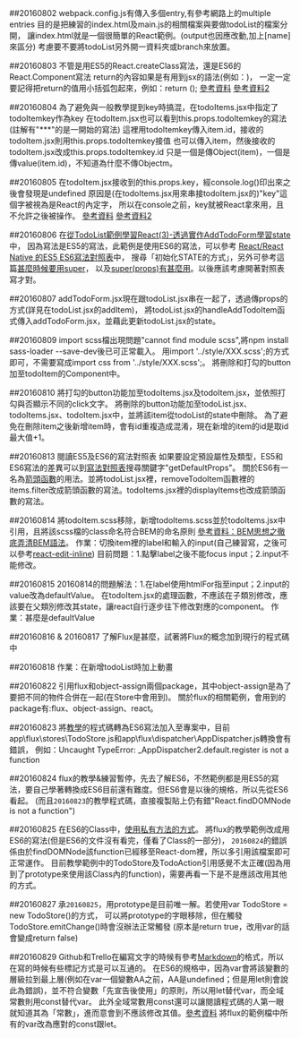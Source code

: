 ##20160802
webpack.config.js有傳入多個entry,有參考網路上的multiple entries
目的是把練習的index.html及main.js的相關檔案與要做todoList的檔案分開，
讓index.html就是一個很簡單的React範例。(output也因應改動,加上[name]來區分)
考慮要不要將todoList另外開一資料夾或branch來放置。


##20160803
不管是用ES5的React.createClass寫法，還是ES6的React.Component寫法
return的內容如果是有用到jsx的語法(例如：<TodoItems />)，
一定一定要記得把return的值用小括弧包起來，例如：return (<TodoItems />);
[參考資料](http://bbs.reactnative.cn/topic/15/react-react-native-%E7%9A%84es5-es6%E5%86%99%E6%B3%95%E5%AF%B9%E7%85%A7%E8%A1%A8)
[參考資料2](https://toddmotto.com/react-create-class-versus-component/)

##20160804
為了避免與一般教學提到key時搞混，在todoItems.jsx中指定了todoItemkey作為key
在todoItem.jsx也可以看到this.props.todoItemkey的寫法(註解有"***"的是一開始的寫法)
這裡用todoItemkey傳入item.id，接收的todoItem.jsx則用this.props.todoItemkey接值
也可以傳入item，然後接收的todoItem.jsx改成this.props.todoItemkey.id
只是一個是傳Object(item)，一個是傳value(item.id)，不知道為什麼不傳Objectm。

##20160805
在todoItem.jsx接收到的this.props.key，經console.log()印出來之後會發現是undefined
原因是(在todoItems.jsx用來串接todoItem.jsx的)"key"這個字被視為是React的內定字，
所以在console之前，key就被React拿來用，且不允許之後被操作。
[參考資料](http://stackoverflow.com/questions/33661511/reactjs-key-undefined-when-accessed-as-a-prop)
[參考資料2](https://github.com/facebook/react/issues/2429)

##20160806
在[從TodoList範例學習React(3)-透過實作AddTodoForm學習state](https://dotblogs.com.tw/wellwind/2016/04/03/react-tutorial-7-state)中，
因為寫法是ES5的寫法，此範例是使用ES6的寫法，可以參考
[React/React Native 的ES5 ES6寫法對照表](http://bbs.reactnative.cn/topic/15/react-react-native-%E7%9A%84es5-es6%E5%86%99%E6%B3%95%E5%AF%B9%E7%85%A7%E8%A1%A8)中，
搜尋「初始化STATE的方式」，另外可參考這篇[甚麼時候要用super](http://cheng.logdown.com/posts/2016/03/26/683329)，
以及[super(props)有甚麼用](http://react-china.org/t/super-props/975/5)。以後應該考慮開著對照表寫才對。

##20160807
addTodoForm.jsx現在跟todoList.jsx串在一起了，透過傳props的方式(詳見在todoList.jsx的addItem)，
將todoList.jsx的handleAddTodoItem函式傳入addTodoForm.jsx，並藉此更新todoList.jsx的state。

##20160809
import scss檔出現問題"cannot find module scss",將npm install sass-loader --save-dev後已可正常載入。
用import '../style/XXX.scss';的方式即可，不需要寫成import css from '../style/XXX.scss';。
將刪除和打勾的button加至todoItem的Component中。

##20160810
將打勾的button功能加至todoItems.jsx及todoItem.jsx，並依照打勾與否顯示不同的click文字。
將刪除的button功能加至todoList.jsx、todoItems.jsx、todoItem.jsx中，並將該item從todoList的state中刪除。
為了避免在刪除item之後新增item時，會有id重複造成混淆，現在新增的item的id是取id最大值+1。

##20160813
閱讀ES5及ES6的寫法對照表
如果要設定預設屬性及類型，ES5和ES6寫法的差異可以到[寫法對照表](http://bbs.reactnative.cn/topic/15/react-react-native-%E7%9A%84es5-es6%E5%86%99%E6%B3%95%E5%AF%B9%E7%85%A7%E8%A1%A8)搜尋關鍵字"getDefaultProps"。
關於ES6有一名為[箭頭函數](http://es6.ruanyifeng.com/#docs/function#箭头函数)的用法。並將todoList.jsx裡，removeTodoItem函數裡的items.filter改成箭頭函數的寫法。todoItems.jsx裡的displayItems也改成箭頭函數的寫法。

##20160814
將todoItem.scss移除，新增todoItems.scss並於todoItems.jsx中引用，且將該scss檔的class命名符合BEM的命名原則
[參考資料：BEM思想之徹底弄清BEM語法](http://www.w3cplus.com/css/mindbemding-getting-your-head-round-bem-syntax.html)。
作業：切換item裡的label和輸入的input(自己練習寫，之後可以參考[react-edit-inline](https://www.npmjs.com/package/react-edit-inline))
目前問題：1.點擊label之後不能focus input；2.input不能修改。

##20160815
20160814的問題解法：1.在label使用htmlFor指至input；2.input的value改為defaultValue。
在todoItem.jsx的處理函數，不應該在子類別修改，應該要在父類別修改其state，讓react自行逐步往下修改對應的component。
作業：甚麼是defaultValue

##20160816 & 20160817
了解Flux是甚麼，試著將Flux的概念加到現行的程式碼中

##20160818
作業：在新增todoList時加上動畫

##20160822
引用flux和object-assign兩個package，其中object-assign是為了要把不同的物件合併在一起(在Store中會用到)。
關於flux的相關範例，會用到的package有:flux、object-assign、react。

##20160823
將[教學](https://dotblogs.com.tw/lapland/2015/07/15/151862)的程式碼轉為ES6寫法加入至專案中，目前app\flux\stores\TodoStore.js和app\flux\dispatcher\AppDispatcher.js轉換會有錯誤，
例如：Uncaught TypeError: _AppDispatcher2.default.register is not a function

##20160824
flux的教學&練習暫停，先去了解ES6，不然範例都是用ES5的寫法，要自己學著轉換成ES6目前還有難度。但ES6會是以後的規格，所以先從ES6看起。
(而且`20160823`的教學程式碼，直接複製貼上仍有錯"React.findDOMNode is not a function")

##20160825
在ES6的Class中，[使用私有方法的方式](http://es6.ruanyifeng.com/#docs/class#私有方法)。
將flux的教學範例改成用ES6的寫法(但是ES6的文件沒有看完，僅看了Class的一部分)，
`20160824`的錯誤係由於findDOMNode該function已經移至React-dom裡，所以多引用該檔案即可正常運作。
目前教學範例中的TodoStore及TodoAction引用感覺不太正確(因為用到了prototype來使用該Class內的function)，需要再看一下是不是應該改用其他的方式。

##20160827
承`20160825`，用prototype是目前唯一解。若使用var TodoStore = new TodoStore()的方式，
可以將prototype的字眼移除，但在觸發TodoStore.emitChange()時會沒辦法正常觸發
(原本是return true，改用var的話會變成return false)

##20160829
Github和Trello在編寫文字的時候有參考[Markdown](http://markdown.tw/)的格式，所以在寫的時候有些標記方式是可以互通的。
在ES6的規格中，因為var會將該變數的層級拉到最上層(例如在var一個變數AA之前，AA是undefined；但是用let則會說此為錯誤)，並不符合變數「先宣告後使用」的原則，所以用let替代var，而全域常數則用const替代var。
此外全域常數用const還可以讓閱讀程式碼的人第一眼就知道其為「常數」，進而意會到不應該修改其值。[參考資料](http://es6.ruanyifeng.com/#docs/style#块级作用域)
將flux的範例檔中所有的var改為應對的const跟let。
